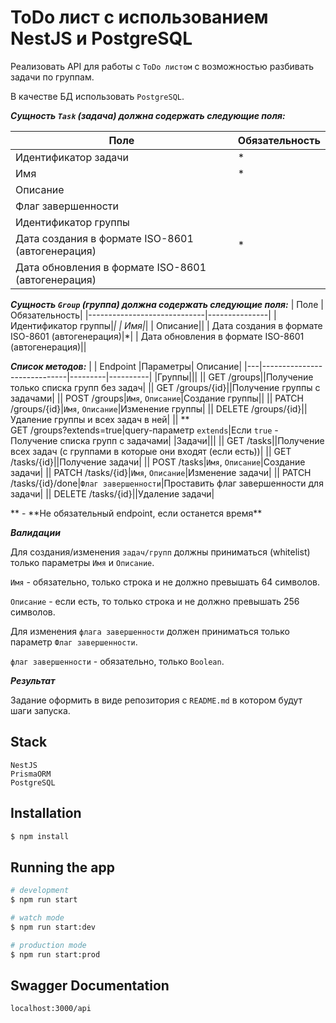 # ToDo лист с использованием NestJS и PostgreSQL

Реализовать API для работы с `ToDo листом` с возможностью разбивать задачи по группам.

В качестве БД использовать `PostgreSQL`.

**_Сущность `Task` (задача) должна содержать следующие поля:_**

| Поле                                               | Обязательность |
| -------------------------------------------------- | -------------- |
| Идентификатор задачи                               | \*             |
| Имя                                                | \*             |
| Описание                                           |                |
| Флаг завершенности                                 |                |
| Идентификатор группы                               |                |
| Дата создания в формате ISO-8601 (автогенерация)   | \*             |
| Дата обновления в формате ISO-8601 (автогенерация) |                |

**_Сущность `Group` (группа) должна содержать следующие поля:_**
| Поле | Обязательность|
|-----------------------------|---------------|
| Идентификатор группы|_|
| Имя|_|
| Описание||
| Дата создания в формате ISO-8601 (автогенерация)|\*|
| Дата обновления в формате ISO-8601 (автогенерация)||

**_Список методов:_**
| | Endpoint |Параметры| Описание|
|---|-----------------------------|---------|----------|
|Группы|||
|| GET /groups||Получение только списка групп без задач|
|| GET /groups/{id}||Получение группы с задачами|
|| POST /groups|`Имя`, `Описание`|Создание группы||
|| PATCH /groups/{id}|`Имя`, `Описание`|Изменение группы|
|| DELETE /groups/{id}||Удаление группы и всех задач в ней|
|| \*\* <br/> GET /groups?extends=true|query-параметр `extends`|Если `true` - Получение списка групп с задачами|
|Задачи|||
|| GET /tasks||Получение всех задач (с группами в которые они входят (если есть))|
|| GET /tasks/{id}||Получение задачи|
|| POST /tasks|`Имя`, `Описание`|Создание задачи|
|| PATCH /tasks/{id}|`Имя`, `Описание`|Изменение задачи|
|| PATCH /tasks/{id}/done|`Флаг завершенности`|Проставить флаг завершенности для задачи|
|| DELETE /tasks/{id}||Удаление задачи|

** - **Не обязательный endpoint, если останется время\*\*

**_Валидации_**

Для создания/изменения `задач/групп` должны приниматься (whitelist) только параметры `Имя` и `Описание`.

`Имя` - обязательно, только строка и не должно превышать 64 символов.

`Описание` - если есть, то только строка и не должно превышать 256 символов.

Для изменения `флага завершенности` должен приниматься только параметр `Флаг завершенности`.

`флаг завершенности` - обязательно, только `Boolean`.

**_Результат_**

Задание оформить в виде репозитория с `README.md` в котором будут шаги запуска.

## Stack

```
NestJS
PrismaORM
PostgreSQL
```

## Installation

```bash
$ npm install
```

## Running the app

```bash
# development
$ npm run start

# watch mode
$ npm run start:dev

# production mode
$ npm run start:prod
```
## Swagger Documentation

```
localhost:3000/api
```
